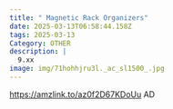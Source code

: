 ```yaml
---
title: " Magnetic Rack Organizers"
date: 2025-03-13T06:58:44.158Z
tags: 2025-03-13
Category: OTHER
description: |
  9.xx
image: img/71hohhjru3l._ac_sl1500_.jpg
---
```

https://amzlink.to/az0f2D67KDoUu
AD